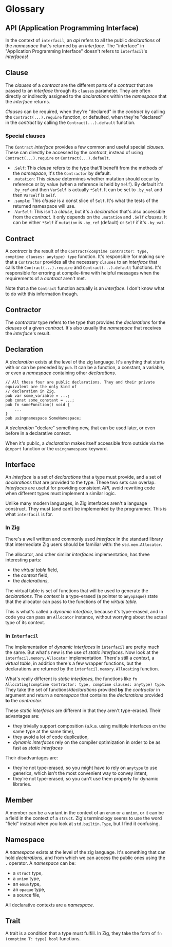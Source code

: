 
# Glossary

## API (Application Programming Interface)

In the context of `interfacil`, an _api_ refers to all the public _declarations_ of the _namespace_ that's returned by an _interface_. The "interface" in "Application Programming Interface" doesn't refers to `interfacil`'s _interfaces_!

## Clause

The _clauses_ of a _contract_ are the different parts of a _contract_ that are passed to an _interface_ through its `clauses` parameter. They are often directly or indirectly assigned to the _declarations_ within the _namespace_ that the _interface_ returns.

_Clauses_ can be required, when they're "declared" in the _contract_ by calling the `Contract(...).require` function,  or defaulted, when they're "declared" in the _contract_ by calling the `Contract(...).default` function.

### Special clauses

The `Contract` _interface_ provides a few common and useful special _clauses_. These can directly be accessed by the _contract_, instead of using `Contract(...).require` or `Contract(...).default`.

- `.Self`: This _clause_ refers to the type that'll benefit from the methods of the _namespace_, it's the `Contractor` by default.
- `.mutation`: This _clause_ determines whether mutation should occur by reference or by value (when a reference is held by `Self`). By default it's `.by_ref` and then `VarSelf` is actually `*Self`. It can be set to `.by_val` and then `VarSelf` is `Self`.
- `.sample`: This _clause_ is a const slice of `Self`. It's what the tests of the returned namespace will use.
- `.VarSelf`: This isn't a _clause_, but it's a _declaration_ that's also accessible from the _contract_. It only depends on the `.mutation` and `.Self` _clauses_. It can be either `*Self` if `mutation` is `.by_ref` (default) or `Self` if it's `.by_val`. 

## Contract

A _contract_ is the result of the `Contract(comptime Contractor: type, comptime clauses: anytype) type` function. It's responsible for making sure that a `Contractor` provides all the necessary `clauses` to an _interface_ that calls the `Contract(...).require` and `Contract(...).default` functions. It's responsible for erroring at compile-time with helpful messages when the requirements of a _contract_ aren't met.

Note that a the `Contract` function actually is an _interface_. I don't know what to do with this information though.

## Contractor

The _contractor_ type refers to the type that provides the _declarations_ for the _clauses_ of a given _contract_. It's also usually the _namespace_ that receives the _interface_'s result.

## Declaration

A _declaration_ exists at the level of the zig language. It's anything that starts with or can be preceded by `pub`. It can be a function, a constant, a variable, or even a _namespace_ containing other _declarations_.

```zig
// All these four are public declarations. They and their private equivalent are the only kind of
// declaration in Zig.
pub var some_variable = ...;
pub const some_constant = ...;
pub fn someFunction() void {
    ...
}
pub usingnamespace SomeNamespace;
```

A _declaration_ "declare" something new, that can be used later, or even before in a declarative context.

When it's public, a _declaration_ makes itself accessible from outside via the `@import` function or the `usingnamespace` keyword.

## Interface

An _interface_ is a set of _declarations_ that a type must provide, and a set of _declarations_ that are provided to the type. These two sets can overlap. _Interfaces_ are useful for providing consistent _API_, avoid rewriting code when different types must implement a similar logic.

Unlike many modern languages, in Zig interfaces aren't a language construct. They must (and can!) be implemented by the programmer. This is what `interfacil` is for.

### In Zig

There's a well written and commonly used _interface_ in the standard library that intermediate Zig users should be familiar with: the `std.mem.Allocator`.

The allocator, and other similar _interfaces_ implementation, has three interesting parts:

- the _virtual table_ field,
- the _context_ field,
- the _declarations_,

The virtual table is set of functions that will be used to generate the _declarations_. The _context_ is a type-erased (a pointer to `anyopaque`) state that the allocator can pass to the functions of the _virtual table_.

This is what's called a _dynamic interface_, because it's type-erased, and in code you can pass an `Allocator` instance, without worrying about the actual type of its context.

### In `Interfacil`

The implementation of _dynamic interfaces_ in `interfacil` are pretty much the same. But what's new is the use of _static interfaces_. Now look at the `interfacil.memory.Allocator` implementation. There's still a _context_, a _virtual table_, in addition there's a few wrapper functions, but the declarations are returned by the `interfacil.memory.Allocating` function.

What's really different is _static interfaces_, the functions like `fn Allocating(comptime Contractor: type, comptime clauses: anytype) type`. They take the set of functions/_declarations_ provided **by** the _contractor_ in argument and return a _namespace_ that contains the _declarations_ provided **to** the _contractor_.

These _static interfaces_ are different in that they aren't type-erased. Their advantages are:

- they trivially support composition (a.k.a. using multiple interfaces on the same type at the same time),
- they avoid a lot of code duplication,
- _dynamic interfaces_ rely on the compiler optimization in order to be as fast as _static interfaces_

Their disadvantages are:

- they're not type-erased, so you might have to rely on `anytype` to use generics, which isn't the most convenient way to convey intent,
- they're not type-erased, so you can't use them properly for dynamic libraries.

## Member

A member can be a variant in the context of an `enum` or a `union`, or it can be a field in the context of a `struct`. Zig's terminology seems to use the word "field" instead when you look at `std.builtin.Type`, but I find it confusing.

## Namespace

A _namespace_ exists at the level of the zig language. It's something that can hold _declarations_, and from which we can access the public ones using the `.` operator. A _namespace_ can be:

- a `struct` type,
- a `union` type,
- an `enum` type,
- an `opaque` type,
- a source file,

All declarative contexts are a _namespace_.

## Trait

A trait is a condition that a type must fulfill. In Zig, they take the form of `fn (comptime T: type) bool` functions.
